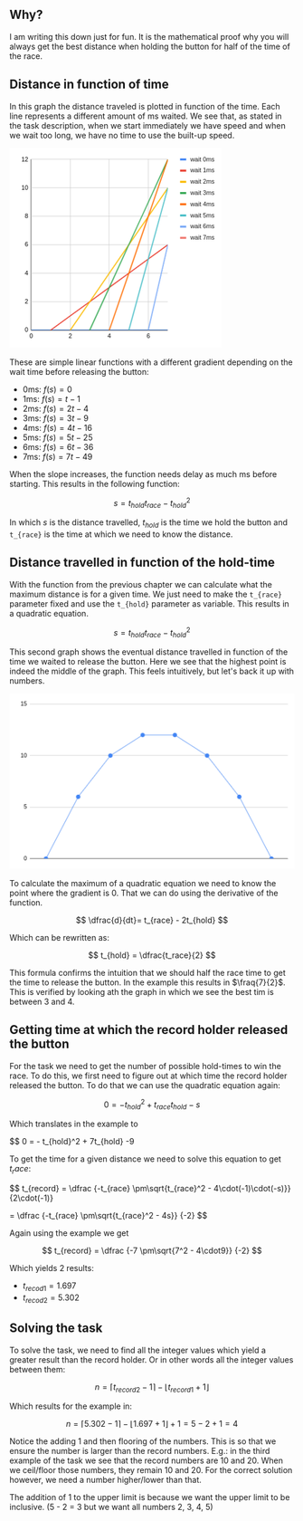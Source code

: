 ## Why?

I am writing this down just for fun. It is the mathematical proof why you
will always get the best distance when holding the button for half of the
time of the race.

## Distance in function of time

In this graph the distance traveled is plotted in function of the time.
Each line represents a different amount of ms waited. We see that, as stated
in the task description, when we start immediately we have speed and when we
wait too long, we have no time to use the built-up speed.

![time-distance.png](maths_pictures/time-distance.png)

These are simple linear functions with a different gradient depending on the
wait time before releasing the button:

- 0ms: $`f(s) = 0`$
- 1ms: $`f(s) = t - 1`$
- 2ms: $`f(s) = 2t - 4`$
- 3ms: $`f(s) = 3t - 9`$
- 4ms: $`f(s) = 4t - 16`$
- 5ms: $`f(s) = 5t - 25`$
- 6ms: $`f(s) = 6t - 36`$
- 7ms: $`f(s) = 7t - 49`$

When the slope increases, the function needs delay as much ms before starting.
This results in the following function:

$$
s = t_{hold}t_{race} - t_{hold}^2
$$

In which $`s`$ is the distance travelled, $`t_{hold}`$ is the time we hold
the button and `t_{race}` is the time at which we need to know the distance.

## Distance travelled in function of the hold-time

With the function from the previous chapter we can calculate what the maximum
distance is for a given time. We just need to make the `t_{race}` parameter
fixed and use the `t_{hold}` parameter as variable. This results in a quadratic
equation.

$$
s = t_{hold}t_{race} - t_{hold}^2
$$

This second graph shows the eventual distance travelled in function of the time
we waited to release the button. Here we see that the highest point is indeed
the middle of the graph. This feels intuitively, but let's back it up with
numbers.

![waittime-distance.png](maths_pictures/waittime-distance.png)

To calculate the maximum of a quadratic equation we need to know the point where
the gradient is 0. That we can do using the derivative of the function.

$$
\dfrac{d}{dt}= t_{race} - 2t_{hold}
$$

Which can be rewritten as:

$$
t_{hold} = \dfrac{t_race}{2}
$$

This formula confirms the intuition that we should half the race time to get the
time to release the button. In the example this results in $`\fraq{7}{2}`$.
This is verified by looking ath the graph in which we see the best tim is
between 3 and 4.

## Getting time at which the record holder released the button

For the task we need to get the number of possible hold-times to win the race.
To do this, we first need to figure out at which time the record holder
released the button. To do that we can use the quadratic equation again:

$$
0 = - t_{hold}^2 + t_{race}t_{hold} - s
$$

Which translates in the example to

$$
0 = - t_{hold}^2 + 7t_{hold} -9

To get the time for a given distance we need to solve this equation to get
$`t_race`$:

$$
t_{record} = \dfrac 
{-t_{race} \pm\sqrt{t_{race}^2 - 4\cdot(-1)\cdot(-s)}}
{2\cdot(-1)}

 = \dfrac 
{-t_{race} \pm\sqrt{t_{race}^2 - 4s}} 
{-2}
$$

Again using the example we get

$$
t_{record} = \dfrac {-7 \pm\sqrt{7^2 - 4\cdot9}} {-2}
$$

Which yields 2 results:

- $`t_{recod1} = 1.697`$
- $`t_{recod2} = 5.302`$

## Solving the task

To solve the task, we need to find all the integer values which yield a 
greater result than the record holder. Or in other words all the integer values
between them:

$$
n = \lceil t_{record2} - 1 \rceil - \lfloor t_{record1} + 1 \rfloor
$$

Which results for the example in:

$$
n = \lceil 5.302 - 1 \rceil - \lfloor 1.697 + 1 \rfloor + 1
= 5 - 2 + 1
= 4
$$

Notice the adding 1 and then flooring of the numbers. This is so that we 
ensure the number is larger than the record numbers. E.g.: in the third 
example of the task we see that the record numbers are 10 and 20. When we 
ceil/floor those numbers, they remain 10 and 20. For the correct solution 
however, we need a number higher/lower than that.

The addition of 1 to the upper limit is because we want the upper limit to be 
inclusive. (5 - 2 = 3 but we want all numbers 2, 3, 4, 5)
